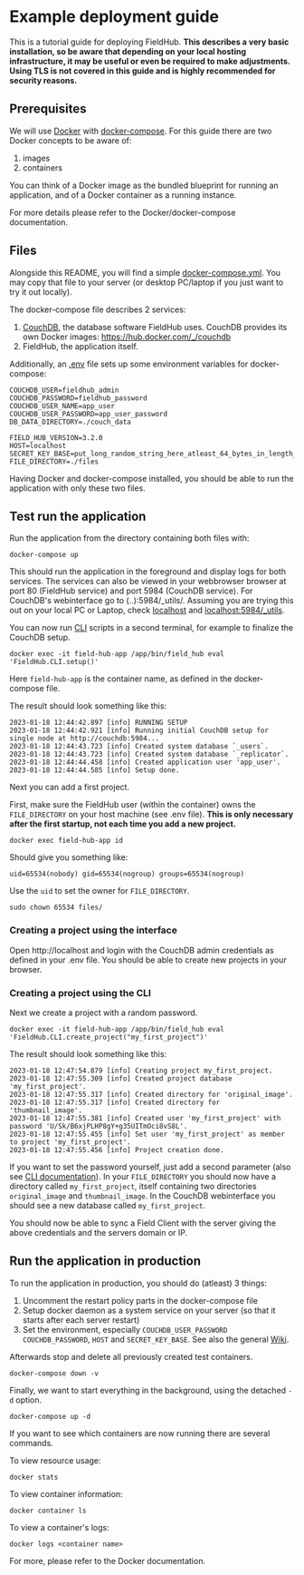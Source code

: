 # Example deployment guide

This is a tutorial guide for deploying FieldHub. __This describes a very basic installation, so be aware that depending on your local hosting infrastructure, it may be useful or even be required to make adjustments. Using TLS is not covered in this guide and is highly recommended for security reasons.__

## Prerequisites

We will use [Docker](https://docs.docker.com/get-started/overview/) with [docker-compose](https://docs.docker.com/compose/). For this guide there are two Docker concepts to be aware of:
1. images
2. containers

You can think of a Docker image as the bundled blueprint for running an application, and of a Docker container as a running instance.

For more details please refer to the Docker/docker-compose documentation.

## Files

Alongside this README, you will find a simple [docker-compose.yml](docker-compose.yml). You may copy that file to your server (or desktop PC/laptop if you just want to try it out locally).

The docker-compose file describes 2 services: 
1. [CouchDB](https://couchdb.apache.org/), the database software FieldHub uses. CouchDB provides its own Docker images: https://hub.docker.com/_/couchdb
2. FieldHub, the application itself.

Additionally, an [.env](.env) file sets up some environment variables for docker-compose:

```
COUCHDB_USER=fieldhub_admin
COUCHDB_PASSWORD=fieldhub_password
COUCHDB_USER_NAME=app_user
COUCHDB_USER_PASSWORD=app_user_password
DB_DATA_DIRECTORY=./couch_data

FIELD_HUB_VERSION=3.2.0
HOST=localhost
SECRET_KEY_BASE=put_long_random_string_here_atleast_64_bytes_in_length_123456789
FILE_DIRECTORY=./files
```

Having Docker and docker-compose installed, you should be able to run the application with only these two files.

## Test run the application

Run the application from the directory containing both files with:

```
docker-compose up
```

This should run the application in the foreground and display logs for both services. The services can also be viewed in your webbrowser browser at port 80 (FieldHub service) and port 5984 (CouchDB service). For CouchDB's webinterface go to (..):5984/_utils/. Assuming you are trying this out on your local PC or Laptop, check [localhost](http://localhost) and [localhost:5984/_utils](http://localhost:5984/_utils).

You can now run [CLI](https://github.com/dainst/idai-field/wiki/FieldHub#manual) scripts in a second terminal, for example to finalize the CouchDB setup.

```
docker exec -it field-hub-app /app/bin/field_hub eval 'FieldHub.CLI.setup()'
```

Here `field-hub-app` is the container name, as defined in the docker-compose file.

The result should look something like this:

```
2023-01-18 12:44:42.897 [info] RUNNING SETUP
2023-01-18 12:44:42.921 [info] Running initial CouchDB setup for single node at http://couchdb:5984...
2023-01-18 12:44:43.723 [info] Created system database `_users`.
2023-01-18 12:44:43.723 [info] Created system database `_replicator`.
2023-01-18 12:44:44.458 [info] Created application user 'app_user'.
2023-01-18 12:44:44.585 [info] Setup done.
```

Next you can add a first project.

First, make sure the FieldHub user (within the container) owns the `FILE_DIRECTORY` on your host machine (see .env file). __This is only necessary after the first startup, not each time you add a new project.__

```
docker exec field-hub-app id
```

Should give you something like:
```
uid=65534(nobody) gid=65534(nogroup) groups=65534(nogroup)
```

Use the `uid` to set the owner for `FILE_DIRECTORY`.
```
sudo chown 65534 files/
```
### Creating a project using the interface

Open http://localhost and login with the CouchDB admin credentials as defined in your .env file. You should be able to create new projects in your browser.

### Creating a project using the CLI
Next we create a project with a random password. 
```
docker exec -it field-hub-app /app/bin/field_hub eval 'FieldHub.CLI.create_project("my_first_project")'
```

The result should look something like this:
```
2023-01-18 12:47:54.879 [info] Creating project my_first_project.
2023-01-18 12:47:55.309 [info] Created project database 'my_first_project'.
2023-01-18 12:47:55.317 [info] Created directory for 'original_image'.
2023-01-18 12:47:55.317 [info] Created directory for 'thumbnail_image'.
2023-01-18 12:47:55.381 [info] Created user 'my_first_project' with password 'U/Sk/B6xjPLHP8gY+g35UITmOci8vS8L'.
2023-01-18 12:47:55.455 [info] Set user 'my_first_project' as member to project 'my_first_project'.
2023-01-18 12:47:55.456 [info] Project creation done.
```

If you want to set the password yourself, just add a second parameter (also see [CLI documentation](https://github.com/dainst/idai-field/wiki/FieldHub#manual)). In your `FILE_DIRECTORY` you should now have a directory called `my_first_project`, itself containing two directories `original_image` and `thumbnail_image`. In the CouchDB webinterface you should see a new database called `my_first_project`.

You should now be able to sync a Field Client with the server giving the above credentials and the servers domain or IP.

## Run the application in production

To run the application in production, you should do (atleast) 3 things:
1. Uncomment the restart policy parts in the docker-compose file
2. Setup docker daemon as a system service on your server (so that it starts after each server restart)
3. Set the environment, especially `COUCHDB_USER_PASSWORD` `COUCHDB_PASSWORD`, `HOST` and `SECRET_KEY_BASE`. See also the general [Wiki](https://github.com/dainst/idai-field/wiki/FieldHub).

Afterwards stop and delete all previously created test containers.

```
docker-compose down -v
```

Finally, we want to start everything in the background, using the detached `-d` option.

```
docker-compose up -d
```

If you want to see which containers are now running there are several commands.

To view resource usage:
```
docker stats
```

To view container information:
```
docker container ls
```

To view a container's logs:
```
docker logs <container name>
```

For more, please refer to the Docker documentation.
